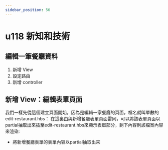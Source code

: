 ```yaml
---
sidebar_position: 56
---
```


# u118 新知和技術 


## 編輯一筆餐廳資料 
1. 新增 View
2. 設定路由
3. 新增 controller


## 新增 View：編輯表單頁面
我們一樣先從這個建立頁面開始，因為是編輯一家餐廳的頁面，檔名就叫單數的 edit-restaurant.hbs：
在這裏由與新增餐廳表單頁面雷同，可以將該表單頁面以partial抽取出來插至edit-restaurant.hbs來顯示表單部分，剩下內容則該檔案內容來渲染:

  - 將新增餐廳表單的表單內容以partial抽取出來